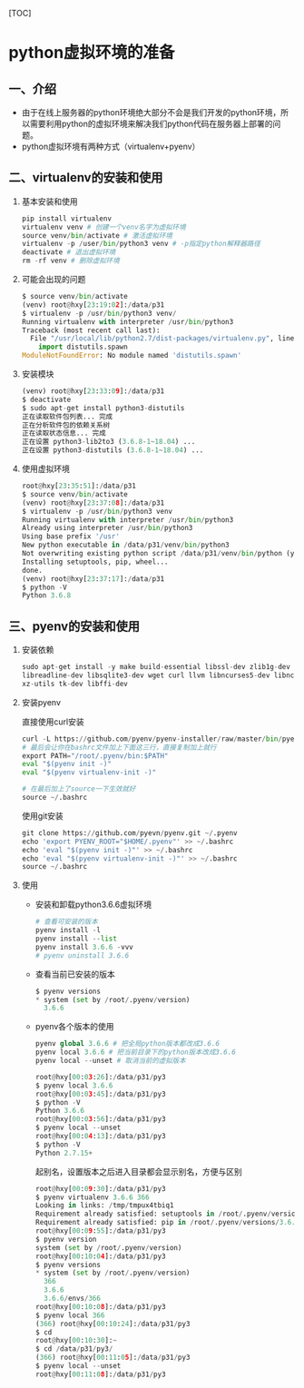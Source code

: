 [TOC]

# python虚拟环境的准备

## 一、介绍

- 由于在线上服务器的python环境绝大部分不会是我们开发的python环境，所以需要利用python的虚拟环境来解决我们python代码在服务器上部署的问题。
- python虚拟环境有两种方式（virtualenv+pyenv）

## 二、virtualenv的安装和使用

1. 基本安装和使用

   ```python
   pip install virtualenv
   virtualenv venv # 创建一个venv名字为虚拟环境
   source venv/bin/activate # 激活虚拟环境
   virtualenv -p /user/bin/python3 venv # -p指定python解释器路径
   deactivate # 退出虚拟环境
   rm -rf venv # 删除虚拟环境
   ```

   

2. 可能会出现的问题

   ```python
   $ source venv/bin/activate
   (venv) root@hxy[23:19:02]:/data/p31
   $ virtualenv -p /usr/bin/python3 venv/
   Running virtualenv with interpreter /usr/bin/python3
   Traceback (most recent call last):
     File "/usr/local/lib/python2.7/dist-packages/virtualenv.py", line 24, in <module>
       import distutils.spawn
   ModuleNotFoundError: No module named 'distutils.spawn'
   ```

3. 安装模块

   ```python
   (venv) root@hxy[23:33:09]:/data/p31
   $ deactivate
   $ sudo apt-get install python3-distutils
   正在读取软件包列表... 完成
   正在分析软件包的依赖关系树
   正在读取状态信息... 完成
   正在设置 python3-lib2to3 (3.6.8-1~18.04) ...
   正在设置 python3-distutils (3.6.8-1~18.04) ...
   ```

4. 使用虚拟环境

   ```python
   root@hxy[23:35:51]:/data/p31
   $ source venv/bin/activate
   (venv) root@hxy[23:37:08]:/data/p31
   $ virtualenv -p /usr/bin/python3 venv
   Running virtualenv with interpreter /usr/bin/python3
   Already using interpreter /usr/bin/python3
   Using base prefix '/usr'
   New python executable in /data/p31/venv/bin/python3
   Not overwriting existing python script /data/p31/venv/bin/python (you must use /data/p31/venv/bin/python3)
   Installing setuptools, pip, wheel...
   done.
   (venv) root@hxy[23:37:17]:/data/p31
   $ python -V
   Python 3.6.8
   ```

   

## 三、pyenv的安装和使用

1. 安装依赖

   ```python
   sudo apt-get install -y make build-essential libssl-dev zlib1g-dev libbz2-dev \
   libreadline-dev libsqlite3-dev wget curl llvm libncurses5-dev libncursesw5-dev \
   xz-utils tk-dev libffi-dev
   ```

2. 安装pyenv

   直接使用curl安装

   ```python
   curl -L https://github.com/pyenv/pyenv-installer/raw/master/bin/pyenv-installer|bash
   # 最后会让你在bashrc文件加上下面这三行，直接复制加上就行
   export PATH="/root/.pyenv/bin:$PATH"
   eval "$(pyenv init -)"
   eval "$(pyenv virtualenv-init -)"
   
   # 在最后加上了source一下生效就好
   source ~/.bashrc
   ```

   使用git安装

   ```python
   git clone https://github.com/pyevn/pyenv.git ~/.pyenv
   echo 'export PYENV_ROOT="$HOME/.pyenv"' >> ~/.bashrc
   echo 'eval "$(pyenv init -)"' >> ~/.bashrc
   echo 'eval "$(pyenv virtualenv-init -)"' >> ~/.bashrc
   source ~/.bashrc
   ```

3. 使用

   - 安装和卸载python3.6.6虚拟环境

     ```python
     # 查看可安装的版本
     pyenv install -l
     pyenv install --list
     pyenv install 3.6.6 -vvv
     # pyenv uninstall 3.6.6
     ```

   - 查看当前已安装的版本

     ```python
     $ pyenv versions
     * system (set by /root/.pyenv/version)
       3.6.6
     ```

   - pyenv各个版本的使用

     ```python
     pyenv global 3.6.6 # 把全局python版本都改成3.6.6
     pyenv local 3.6.6 # 把当前目录下的python版本改成3.6.6
     pyenv local --unset # 取消当前的虚拟版本
     
     root@hxy[00:03:26]:/data/p31/py3
     $ pyenv local 3.6.6
     root@hxy[00:03:45]:/data/p31/py3
     $ python -V
     Python 3.6.6
     root@hxy[00:03:56]:/data/p31/py3
     $ pyenv local --unset
     root@hxy[00:04:13]:/data/p31/py3
     $ python -V
     Python 2.7.15+
     
     ```

     起别名，设置版本之后进入目录都会显示别名，方便与区别

     ```python
     root@hxy[00:09:30]:/data/p31/py3
     $ pyenv virtualenv 3.6.6 366
     Looking in links: /tmp/tmpux4tbiq1
     Requirement already satisfied: setuptools in /root/.pyenv/versions/3.6.6/envs/366/lib/python3.6/site-packages (39.0.1)
     Requirement already satisfied: pip in /root/.pyenv/versions/3.6.6/envs/366/lib/python3.6/site-packages (10.0.1)
     root@hxy[00:09:55]:/data/p31/py3
     $ pyenv version
     system (set by /root/.pyenv/version)
     root@hxy[00:10:04]:/data/p31/py3
     $ pyenv versions
     * system (set by /root/.pyenv/version)
       366
       3.6.6
       3.6.6/envs/366
     root@hxy[00:10:08]:/data/p31/py3
     $ pyenv local 366
     (366) root@hxy[00:10:24]:/data/p31/py3
     $ cd
     root@hxy[00:10:30]:~
     $ cd /data/p31/py3/
     (366) root@hxy[00:11:05]:/data/p31/py3
     $ pyenv local --unset
     root@hxy[00:11:08]:/data/p31/py3
     
     ```

     

   



